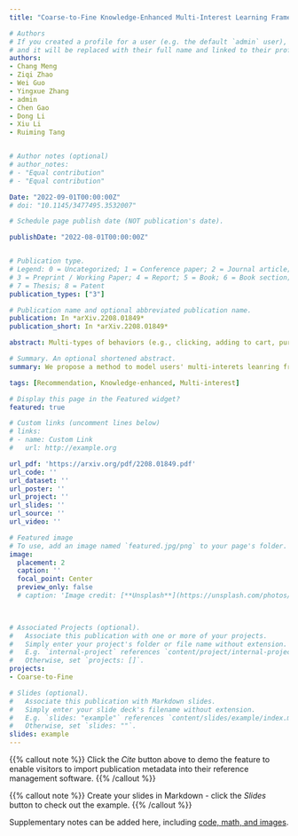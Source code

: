 ```yaml
---
title: "Coarse-to-Fine Knowledge-Enhanced Multi-Interest Learning Framework for Multi-Behavior Recommendation"

# Authors
# If you created a profile for a user (e.g. the default `admin` user), write the username (folder name) here 
# and it will be replaced with their full name and linked to their profile.
authors:
- Chang Meng
- Ziqi Zhao
- Wei Guo
- Yingxue Zhang
- admin
- Chen Gao
- Dong Li
- Xiu Li
- Ruiming Tang


# Author notes (optional)
# author_notes:
# - "Equal contribution"
# - "Equal contribution"

Date: "2022-09-01T00:00:00Z"
# doi: "10.1145/3477495.3532007"

# Schedule page publish date (NOT publication's date).

publishDate: "2022-08-01T00:00:00Z"


# Publication type.
# Legend: 0 = Uncategorized; 1 = Conference paper; 2 = Journal article;
# 3 = Preprint / Working Paper; 4 = Report; 5 = Book; 6 = Book section;
# 7 = Thesis; 8 = Patent
publication_types: ["3"]

# Publication name and optional abbreviated publication name.
publication: In *arXiv.2208.01849*
publication_short: In *arXiv.2208.01849*

abstract: Multi-types of behaviors (e.g., clicking, adding to cart, purchasing, etc.) widely exist in most real-world recommendation scenarios, which are beneficial to learn users’ multi-faceted preferences. As dependencies are explicitly exhibited by the multiple types of behaviors, effectively modeling complex behavior dependencies is crucial for multi-behavior prediction. The state-of-the-art multibehavior models learn behavior dependencies indistinguishably with all historical interactions as input. However, different behaviors may reflect different aspects of user preference, which means that some irrelevant interactions may play as noises to the target behavior to be predicted. To address the aforementioned limitations, we introduce multi-interest learning to the multi-behavior recommendation. More specifically, we propose a novel Coarse-to-fine Knowledge-enhanced Multi-interest Learning (CKML) framework to learn shared and behavior-specific interests for different behaviors. CKML introduces two advanced modules, namely Coarsegrained Interest Extracting (CIE) and Fine-grained Behavioral Correlation (FBC), which work jointly to capture fine-grained behavioral dependencies. CIE uses knowledge-aware information to extract initial representations of each interest. FBC incorporates a dynamic routing scheme to further assign each behavior among interests. Additionally, we use the self-attention mechanism to correlate different behavioral information at the interest level. Empirical results on three real-world datasets verify the effectiveness and efficiency of our model in exploiting multi-behavior data. Further experiments demonstrate the effectiveness of each module and the robustness and superiority of the shared and specific modelling paradigm for multi-behavior data.

# Summary. An optional shortened abstract.
summary: We propose a method to model users' multi-interets leanring from their multi-behavior.

tags: [Recommendation, Knowledge-enhanced, Multi-interest]

# Display this page in the Featured widget?
featured: true

# Custom links (uncomment lines below)
# links:
# - name: Custom Link
#   url: http://example.org

url_pdf: 'https://arxiv.org/pdf/2208.01849.pdf'
url_code: ''
url_dataset: ''
url_poster: ''
url_project: ''
url_slides: ''
url_source: ''
url_video: ''

# Featured image
# To use, add an image named `featured.jpg/png` to your page's folder. 
image:
  placement: 2
  caption: ''
  focal_point: Center
  preview_only: false
  # caption: 'Image credit: [**Unsplash**](https://unsplash.com/photos/pLCdAaMFLTE)'
  


# Associated Projects (optional).
#   Associate this publication with one or more of your projects.
#   Simply enter your project's folder or file name without extension.
#   E.g. `internal-project` references `content/project/internal-project/index.md`.
#   Otherwise, set `projects: []`.
projects:
- Coarse-to-Fine

# Slides (optional).
#   Associate this publication with Markdown slides.
#   Simply enter your slide deck's filename without extension.
#   E.g. `slides: "example"` references `content/slides/example/index.md`.
#   Otherwise, set `slides: ""`.
slides: example
---
```


{{% callout note %}}
Click the *Cite* button above to demo the feature to enable visitors to import publication metadata into their reference management software.
{{% /callout %}}

{{% callout note %}}
Create your slides in Markdown - click the *Slides* button to check out the example.
{{% /callout %}}

Supplementary notes can be added here, including [code, math, and images](https://wowchemy.com/docs/writing-markdown-latex/).
